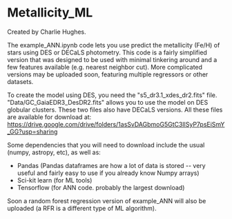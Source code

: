 # Metallicity_ML

Created by Charlie Hughes.

The example_ANN.ipynb code lets you use predict the metallicity (Fe/H) of stars using DES or DECaLS photometry. This code is a fairly simplified version that was designed to be used with minimal tinkering around and a few features available (e.g. nearest neighbor cut). More complicated versions may be uploaded soon, featuring multiple regressors or other datasets.

To create the model using DES, you need the "s5_dr3.1_xdes_dr2.fits" file. "Data/GC_GaiaEDR3_DesDR2.fits" allows you to use the model on DES globular clusters. These two files also have DECaLS versions. All these files are available for download at: https://drive.google.com/drive/folders/1asSvDAGbmoG5GtC3IlSyP7psEiSmY_GG?usp=sharing

Some dependencies that you will need to download include the usual (numpy, astropy, etc), as well as:
- Pandas (Pandas dataframes are how a lot of data is stored -- very useful and fairly easy to use if you already know Numpy arrays)
- Sci-kit learn (for ML tools)
- Tensorflow (for ANN code. probably the largest download)


Soon a random forest regression version of example_ANN will also be uploaded (a RFR is a different type of ML algorithm).
